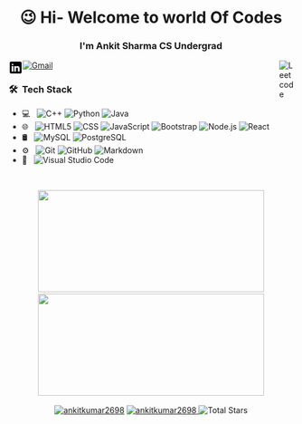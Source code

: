 <h1 align="center">😉 Hi- Welcome to world Of Codes</h1>
<h3 align="center">I'm Ankit Sharma CS Undergrad</h3>

[<img align="left" alt="LinkedIn" width="25px" src="https://github.com/simple-icons/simple-icons/blob/develop/icons/linkedin.svg" />](https://www.linkedin.com/in/ankitsharmakaushik/)
[<img alt="Gmail" src="https://github.com/simple-icons/simple-icons/blob/develop/icons/gmail.svg" width="25px">](mailto:2698ankitsharma@gmail.com)
[<img align="right" alt="Leetcode" width="25px" src="https://github.com/simple-icons/simple-icons/blob/develop/icons/leetcode.svg" />](https://leetcode.com/Hashcode-Ankit/)
<br>

<h3> 🛠 &nbsp;Tech Stack</h3>

- 💻 &nbsp;
  ![C++](https://img.shields.io/badge/-C++-333333?style=flat&logo=C%2B%2B&logoColor=00599C)
  ![Python](https://img.shields.io/badge/-Python-333333?style=flat&logo=python)
  ![Java](https://img.shields.io/badge/-Java-333333?style=flat&logo=Java&logoColor=007396)
- 🌐 &nbsp;
  ![HTML5](https://img.shields.io/badge/-HTML5-333333?style=flat&logo=HTML5)
  ![CSS](https://img.shields.io/badge/-CSS-333333?style=flat&logo=CSS3&logoColor=1572B6)
  ![JavaScript](https://img.shields.io/badge/-JavaScript-333333?style=flat&logo=javascript)
  ![Bootstrap](https://img.shields.io/badge/-Bootstrap-333333?style=flat&logo=bootstrap&logoColor=563D7C)
  ![Node.js](https://img.shields.io/badge/-Node.js-333333?style=flat&logo=node.js)
  ![React](https://img.shields.io/badge/-React-333333?style=flat&logo=react)
  <!---![Rails](https://img.shields.io/badge/-Rails-333333?style=flat&logo=ruby)--->
- 🛢 &nbsp;
  ![MySQL](https://img.shields.io/badge/-MySQL-333333?style=flat&logo=mysql)
  ![PostgreSQL](https://img.shields.io/badge/-PostgreSQL-333333?style=flat&logo=postgresql)
- ⚙️ &nbsp;
  ![Git](https://img.shields.io/badge/-Git-333333?style=flat&logo=git)
  ![GitHub](https://img.shields.io/badge/-GitHub-333333?style=flat&logo=github)
  ![Markdown](https://img.shields.io/badge/-Markdown-333333?style=flat&logo=markdown)
- 🔧 &nbsp;
  ![Visual Studio Code](https://img.shields.io/badge/-Visual%20Studio%20Code-333333?style=flat&logo=visual-studio-code&logoColor=007ACC)

<br/>

<p align="center">
    <img
        height="180em"
	 width="400em"
        src="https://github-readme-stats.vercel.app/api?username=ankitkumar2698&show_icons=true&hide_border=true&theme=tokyonight"
    />
    <img
        height="180em"
	width="400em"
        src="https://github-readme-stats.vercel.app/api/top-langs/?username=ankitkumar2698&show_icons=true&hide_border=true&layout=compact&langs_count=8&theme=tokyonight"
    />
</p>

<p align="center"> 
	<a href="https://github.com/ankitkumar2698"><img src="https://komarev.com/ghpvc/?username=ankitkumar2698" alt="ankitkumar2698"/></a>
	<a href="https://github.com/ankitkumar2698?tab=repositories"><img src="https://badges.pufler.dev/repos/ankitkumar2698" alt="ankitkumar2698" /> </a>
	<img src="https://img.shields.io/github/stars/ankitkumar2698?label=Stars" alt="Total Stars">
</p>
